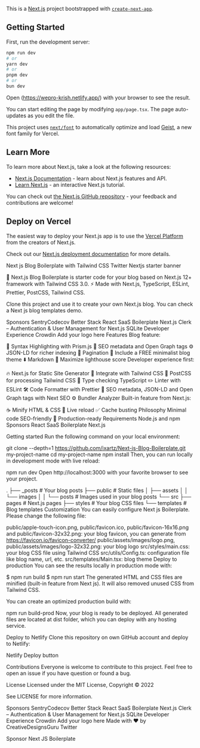 This is a [Next.js](https://nextjs.org) project bootstrapped with [`create-next-app`](https://nextjs.org/docs/app/api-reference/cli/create-next-app).

## Getting Started

First, run the development server:

```bash
npm run dev
# or
yarn dev
# or
pnpm dev
# or
bun dev
```

Open (https://wepro-krish.netlify.app/) with your browser to see the result.

You can start editing the page by modifying `app/page.tsx`. The page auto-updates as you edit the file.

This project uses [`next/font`](https://nextjs.org/docs/app/building-your-application/optimizing/fonts) to automatically optimize and load [Geist](https://vercel.com/font), a new font family for Vercel.

## Learn More

To learn more about Next.js, take a look at the following resources:

- [Next.js Documentation](https://nextjs.org/docs) - learn about Next.js features and API.
- [Learn Next.js](https://nextjs.org/learn) - an interactive Next.js tutorial.

You can check out [the Next.js GitHub repository](https://github.com/vercel/next.js) - your feedback and contributions are welcome!

## Deploy on Vercel

The easiest way to deploy your Next.js app is to use the [Vercel Platform](https://vercel.com/new?utm_medium=default-template&filter=next.js&utm_source=create-next-app&utm_campaign=create-next-app-readme) from the creators of Next.js.

Check out our [Next.js deployment documentation](https://nextjs.org/docs/app/building-your-application/deploying) for more details.


Next js Blog Boilerplate with Tailwind CSS Twitter
Nextjs starter banner

🚀 Next.js Blog Boilerplate is starter code for your blog based on Next.js 12+ framework with Tailwind CSS 3.0. ⚡️ Made with Next.js, TypeScript, ESLint, Prettier, PostCSS, Tailwind CSS.

Clone this project and use it to create your own Next.js blog. You can check a Next js blog templates demo.

Sponsors
SentryCodecov	Better Stack	React SaaS Boilerplate Next.js
Clerk – Authentication & User Management for Next.js	SQLite Developer Experience	Crowdin
Add your logo here
Features
Blog feature:

🎈 Syntax Highlighting with Prism.js
🤖 SEO metadata and Open Graph tags
⚙️ JSON-LD for richer indexing
📖 Pagination
🌈 Include a FREE minimalist blog theme
⬇️ Markdown
💯 Maximize lighthouse score
Developer experience first:

🔥 Next.js for Static Site Generator
🎨 Integrate with Tailwind CSS
💅 PostCSS for processing Tailwind CSS
🎉 Type checking TypeScript
✏️ Linter with ESLint
🛠 Code Formatter with Prettier
🦊 SEO metadata, JSON-LD and Open Graph tags with Next SEO
⚙️ Bundler Analyzer
Built-in feature from Next.js:

☕ Minify HTML & CSS
💨 Live reload
✅ Cache busting
Philosophy
Minimal code
SEO-friendly
🚀 Production-ready
Requirements
Node.js and npm
Sponsors
React SaaS Boilerplate Next.js

Getting started
Run the following command on your local environment:

git clone --depth=1 https://github.com/ixartz/Next-js-Blog-Boilerplate.git my-project-name
cd my-project-name
npm install
Then, you can run locally in development mode with live reload:

npm run dev
Open http://localhost:3000 with your favorite browser to see your project.

.
├── _posts            # Your blog posts
├── public            # Static files
│   ├── assets
│   │   └── images
│   │       └── posts # Images used in your blog posts
└── src
    ├── pages         # Next.js pages
    ├── styles        # Your blog CSS files
    └── templates     # Blog templates
Customization
You can easily configure Next js Boilerplate. Please change the following file:

public/apple-touch-icon.png, public/favicon.ico, public/favicon-16x16.png and public/favicon-32x32.png: your blog favicon, you can generate from https://favicon.io/favicon-converter/
public/assets/images/logo.png, public/assets/images/logo-32x32.png: your blog logo
src/styles/main.css: your blog CSS file using Tailwind CSS
src/utils/Config.ts: configuration file like blog name, url, etc.
src/templates/Main.tsx: blog theme
Deploy to production
You can see the results locally in production mode with:

$ npm run build
$ npm run start
The generated HTML and CSS files are minified (built-in feature from Next js). It will also removed unused CSS from Tailwind CSS.

You can create an optimized production build with:

npm run build-prod
Now, your blog is ready to be deployed. All generated files are located at dist folder, which you can deploy with any hosting service.

Deploy to Netlify
Clone this repository on own GitHub account and deploy to Netlify:

Netlify Deploy button

Contributions
Everyone is welcome to contribute to this project. Feel free to open an issue if you have question or found a bug.

License
Licensed under the MIT License, Copyright © 2022

See LICENSE for more information.

Sponsors
SentryCodecov	Better Stack	React SaaS Boilerplate Next.js
Clerk – Authentication & User Management for Next.js	SQLite Developer Experience	Crowdin
Add your logo here
Made with ♥ by CreativeDesignsGuru Twitter

Sponsor Next JS Boilerplate
